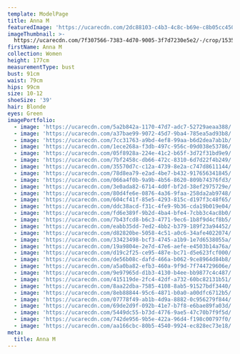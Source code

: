 ```yaml
---
template: ModelPage
title: Anna M
featuredImage: 'https://ucarecdn.com/2dc88103-c4b3-4c8c-b69e-c8b05cc450a1/'
imageThumbnail: >-
  https://ucarecdn.com/7f307566-7383-4d70-9005-3f7d7230e5e2/-/crop/1535x1964/1013,632/-/preview/
firstName: Anna M
collection: Women
height: 177cm
measurementType: bust
bust: 91cm
waist: 79cm
hips: 99cm
size: 10-12
shoeSize: '39'
hair: Blonde
eyes: Green
imagePortfolio:
  - image: 'https://ucarecdn.com/5a2b842a-1170-47d7-adc7-52729aeaa388/'
  - image: 'https://ucarecdn.com/a37bae99-9072-45d7-9ba4-785ea5ad93b8/'
  - image: 'https://ucarecdn.com/7cc31763-a9bd-4ef8-99aa-b6d2dea7ab1b/'
  - image: 'https://ucarecdn.com/1ece268a-f3db-497c-956c-09d038e53786/'
  - image: 'https://ucarecdn.com/05f8928a-224e-41c2-b65f-3d72f31bd9e9/'
  - image: 'https://ucarecdn.com/7bf2458c-db66-472c-8310-6d7d22f4b249/'
  - image: 'https://ucarecdn.com/35570d7c-c12a-4739-8e2a-c747d8611144/'
  - image: 'https://ucarecdn.com/78d8ea79-e2ad-4be7-b432-917656341845/'
  - image: 'https://ucarecdn.com/066a4f0b-9a9b-4b56-8620-809b74376fd3/'
  - image: 'https://ucarecdn.com/3e0ada82-6714-4d0f-bf2d-38ef2975729e/'
  - image: 'https://ucarecdn.com/80d4fe6e-0876-4a36-9faa-258da2ab9748/'
  - image: 'https://ucarecdn.com/604cf41f-85e5-4293-815c-d197f3c48f65/'
  - image: 'https://ucarecdn.com/ddc38acd-f31c-4fe9-9b36-cda19b019e04/'
  - image: 'https://ucarecdn.com/fd6e389f-9b2d-4ba4-bfe4-7cbb3c4ac8b0/'
  - image: 'https://ucarecdn.com/7b43fcd8-b6c3-4771-9ec6-1b8f9d4cf8b5/'
  - image: 'https://ucarecdn.com/eabb35dd-7ed2-4bb2-b379-189f23a94452/'
  - image: 'https://ucarecdn.com/d82820be-5058-4c51-a0c6-34afe4022074/'
  - image: 'https://ucarecdn.com/33423498-bcf3-4745-a1b9-1e7d6538055a/'
  - image: 'https://ucarecdn.com/19a9804e-2e7d-47e6-aefe-e4503b14a76a/'
  - image: 'https://ucarecdn.com/d19c2f25-ce95-487e-bc71-d5e623fcf000/'
  - image: 'https://ucarecdn.com/de56b08c-dafd-466a-b062-9ce8964d84b8/'
  - image: 'https://ucarecdn.com/a5a0ba82-efb3-460a-9f9d-7f744729606e/'
  - image: 'https://ucarecdn.com/9e97965d-d1b3-4130-b4ee-bb9877c4c487/'
  - image: 'https://ucarecdn.com/415119de-2fc4-42df-a732-60bc82131b51/'
  - image: 'https://ucarecdn.com/8aa22dba-7585-4108-8ab5-91527bdf3440/'
  - image: 'https://ucarecdn.com/8eb88844-95c6-4871-b0a0-a00dfc6712b5/'
  - image: 'https://ucarecdn.com/07778f49-ab1b-4d9a-8882-0c956279f844/'
  - image: 'https://ucarecdn.com/69de2d9f-092b-41e7-b7f8-e6bae89fa03d/'
  - image: 'https://ucarecdn.com/5449dc55-b73d-4776-9ae5-47c70b7f9f5d/'
  - image: 'https://ucarecdn.com/742de956-9b5e-422a-96d4-f198c00797f0/'
  - image: 'https://ucarecdn.com/aa166cbc-80b5-4540-9924-ec828ec73e18/'
meta:
  title: Anna M
---
```



